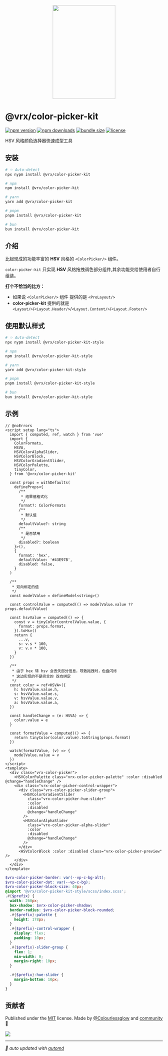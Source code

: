 <img src="https://vrx-vue.github.io/color-picker-kit/icon.svg" width="200" height="300" style="display:block;margin:auto">

# @vrx/color-picker-kit

<!-- automd:badges color="green" license licenseBranch name="@vrx/color-picker-kit"  bundlephobia packagephobia -->

[![npm version](https://img.shields.io/npm/v/@vrx/color-picker-kit?color=green)](https://npmjs.com/package/@vrx/color-picker-kit)
[![npm downloads](https://img.shields.io/npm/dm/@vrx/color-picker-kit?color=green)](https://npmjs.com/package/@vrx/color-picker-kit)
[![bundle size](https://img.shields.io/bundlephobia/minzip/@vrx/color-picker-kit?color=green)](https://bundlephobia.com/package/@vrx/color-picker-kit)
[![license](https://img.shields.io/github/license/vrx-vue/color-picker-kit?color=green)](https://github.com/vrx-vue/color-picker-kit/blob/true/LICENSE)

<!-- /automd -->

HSV 风格颜色选择器快速成型工具

## 安装

<!-- automd:pm-install name="@vrx/color-picker-kit" -->

```sh
# ✨ Auto-detect
npx nypm install @vrx/color-picker-kit

# npm
npm install @vrx/color-picker-kit

# yarn
yarn add @vrx/color-picker-kit

# pnpm
pnpm install @vrx/color-picker-kit

# bun
bun install @vrx/color-picker-kit
```

<!-- /automd -->

## 介绍

比起现成的功能丰富的 **HSV** 风格的 `<ColorPicker/>` 组件。

`color-picker-kit` 只实现 **HSV** 风格拖拽调色部分组件,其余功能交给使用者自行组装。

**打个不恰当的比方：**
- 如果说 `<ColorPicker/>` 组件 提供的是 `<ProLayout/>` 
- **color-picker-kit** 提供的就是 `<Layout/>`/`<Layout.Header/>`/`<Layout.Content/>`/`<Layout.Footer/>`

## 使用默认样式

<!-- automd:pm-install name="@vrx/color-picker-kit-style" -->

```sh
# ✨ Auto-detect
npx nypm install @vrx/color-picker-kit-style

# npm
npm install @vrx/color-picker-kit-style

# yarn
yarn add @vrx/color-picker-kit-style

# pnpm
pnpm install @vrx/color-picker-kit-style

# bun
bun install @vrx/color-picker-kit-style
```

<!-- /automd -->

## 示例

<!-- automd:file src="../../docs/demos/ColorPicker/index.vue" code -->

```vue [index.vue]
// @noErrors
<script setup lang="ts">
  import { computed, ref, watch } from 'vue'
  import {
    ColorFormats,
    HSVA,
    HSVColorAlphaSlider,
    HSVColorBlock,
    HSVColorGradientSlider,
    HSVColorPalette,
    tinyColor,
  } from '@vrx/color-picker-kit'

  const props = withDefaults(
    defineProps<{
      /**
       * 结果值格式化
       */
      format?: ColorFormats
      /**
       * 默认值
       */
      defaultValue?: string
      /**
       * 是否禁用
       */
      disabled?: boolean
    }>(),
    {
      format: 'hex',
      defaultValue: '#43E97B',
      disabled: false,
    }
  )

  /**
   * 双向绑定的值
   */
  const modelValue = defineModel<string>()

  const controlValue = computed(() => modelValue.value ?? props.defaultValue)

  const hsvValue = computed(() => {
    const v = tinyColor(controlValue.value, {
      format: props.format,
    }).toHsv()
    return {
      ...v,
      s: v.s * 100,
      v: v.v * 100,
    }
  })

  /**
   * 由于 hex 转 hsv 会丢失部分信息，导致拖拽时，色盘闪烁
   * 这边实现的不是完全的 双向绑定
   */
  const color = ref<HSVA>({
    h: hsvValue.value.h,
    s: hsvValue.value.s,
    v: hsvValue.value.v,
    a: hsvValue.value.a,
  })

  const handleChange = (e: HSVA) => {
    color.value = e
  }

  const formatValue = computed(() => {
    return tinyColor(color.value).toString(props.format)
  })

  watch(formatValue, (v) => {
    modelValue.value = v
  })
</script>
<template>
  <div class="vrx-color-picker">
    <HSVColorPalette class="vrx-color-picker-palette" :color :disabled @change="handleChange" />
    <div class="vrx-color-picker-control-wrapper">
      <div class="vrx-color-picker-slider-group">
        <HSVColorGradientSlider
          class="vrx-color-picker-hue-slider"
          :color
          :disabled
          @change="handleChange"
        />
        <HSVColorAlphaSlider
          class="vrx-color-picker-alpha-slider"
          :color
          :disabled
          @change="handleChange"
        />
      </div>
      <HSVColorBlock :color :disabled class="vrx-color-picker-preview" />
    </div>
  </div>
</template>

```

<!-- /automd -->

<!-- automd:file src="../../docs/demos/ColorPicker/index.scss" code -->

```scss [index.scss]
$vrx-color-picker-border: var(--vp-c-bg-alt);
$vrx-color-picker-dot: var(--vp-c-bg);
$vrx-color-picker-block-size: 40px;
@import '@vrx/color-picker-kit-style/scss/index.scss';
.#{$prefix} {
  width: 260px;
  box-shadow: $vrx-color-picker-shadow;
  border-radius: $vrx-color-picker-block-rounded;
  .#{$prefix}-palette {
    height: 178px;
  }
  .#{$prefix}-control-wrapper {
    display: flex;
    padding: 10px;
  }
  .#{$prefix}-slider-group {
    flex: 1;
    min-width: 0;
    margin-right: 10px;
  }

  .#{$prefix}-hue-slider {
    margin-bottom: 10px;
  }
}

```

<!-- /automd -->

## 贡献者
<!-- automd:contributors author="Colourlessglow" license="MIT" -->

Published under the [MIT](https://github.com/vrx-vue/color-picker-kit/blob/main/LICENSE) license.
Made by [@Colourlessglow](https://github.com/Colourlessglow) and [community](https://github.com/vrx-vue/color-picker-kit/graphs/contributors) 💛
<br><br>
<a href="https://github.com/vrx-vue/color-picker-kit/graphs/contributors">
<img src="https://contrib.rocks/image?repo=vrx-vue/color-picker-kit" />
</a>

<!-- /automd -->

<!-- automd:with-automd -->

---

_🤖 auto updated with [automd](https://automd.unjs.io)_

<!-- /automd -->

